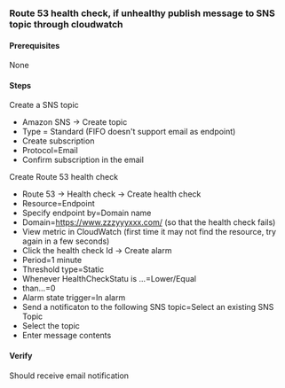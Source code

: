 ### Route 53 health check, if unhealthy publish message to SNS topic through cloudwatch

#### Prerequisites

None

#### Steps

Create a SNS topic
  - Amazon SNS -> Create topic
  - Type = Standard (FIFO doesn't support email as endpoint)
  - Create subscription
  - Protocol=Email
  - Confirm subscription in the email

Create Route 53 health check
  - Route 53 -> Health check -> Create health check
  - Resource=Endpoint
  - Specify endpoint by=Domain name
  - Domain=https://www.zzzyyyxxx.com/ (so that the health check fails)
  - View metric in CloudWatch (first time it may not find the resource, try again in a few seconds)
  - Click the health check Id -> Create alarm
  - Period=1 minute
  - Threshold type=Static
  - Whenever HealthCheckStatu is ...=Lower/Equal
  - than...=0
  - Alarm state trigger=In alarm
  - Send a notificaton to the following SNS topic=Select an existing SNS Topic
  - Select the topic
  - Enter message contents

#### Verify

Should receive email notification
